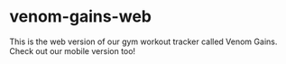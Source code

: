 # venom-gains-web
This is the web version of our gym workout tracker called Venom Gains. Check out our mobile version too!
